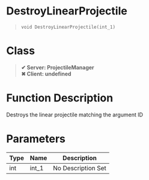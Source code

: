 # DestroyLinearProjectile
> `void DestroyLinearProjectile(int_1)`
# Class
> __✔ Server: ProjectileManager__  
> __✖ Client: undefined__  
# Function Description
Destroys the linear projectile matching the argument ID
# Parameters
Type|Name|Description
--|--|--
int|int_1|No Description Set
